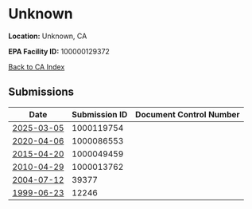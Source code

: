 # Unknown

**Location:** Unknown, CA

**EPA Facility ID:** 100000129372

[Back to CA Index](../../index.md)

## Submissions

| Date | Submission ID | Document Control Number |
|------|--------------|-------------------------|
| [2025-03-05](submissions/1000119754.md) | 1000119754 |  |
| [2020-04-06](submissions/1000086553.md) | 1000086553 |  |
| [2015-04-20](submissions/1000049459.md) | 1000049459 |  |
| [2010-04-29](submissions/1000013762.md) | 1000013762 |  |
| [2004-07-12](submissions/39377.md) | 39377 |  |
| [1999-06-23](submissions/12246.md) | 12246 |  |
